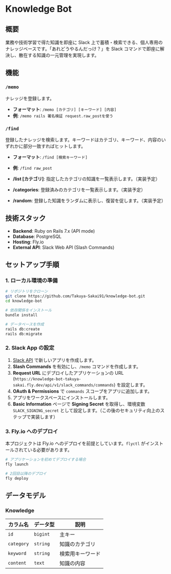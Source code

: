 # Knowledge Bot

## 概要

業務や技術学習で得た知識を即座に Slack 上で蓄積・検索できる、個人専用のナレッジベースです。「あれどうやるんだっけ？」を Slack コマンドで即座に解決し、散在する知識の一元管理を実現します。

## 機能

### `/memo`

ナレッジを登録します。

- **フォーマット**: `/memo [カテゴリ] [キーワード] [内容]`
- **例**: `/memo rails 署名検証 request.raw_postを使う`

### `/find`

登録したナレッジを検索します。キーワードはカテゴリ、キーワード、内容のいずれかに部分一致すればヒットします。

- **フォーマット**: `/find [検索キーワード]`
- **例**: `/find raw_post`

- **/list [カテゴリ]**: 指定したカテゴリの知識を一覧表示します。（実装予定）
- **/categories**: 登録済みのカテゴリを一覧表示します。（実装予定）
- **/random**: 登録した知識をランダムに表示し、復習を促します。（実装予定）

## 技術スタック

- **Backend**: Ruby on Rails 7.x (API mode)
- **Database**: PostgreSQL
- **Hosting**: Fly.io
- **External API**: Slack Web API (Slash Commands)

## セットアップ手順

### 1. ローカル環境の準備

```bash
# リポジトリをクローン
git clone https://github.com/Takuya-Sakai91/knowledge-bot.git
cd knowledge-bot

# 依存関係をインストール
bundle install

# データベースを作成
rails db:create
rails db:migrate
```

### 2. Slack App の設定

1. [Slack API](https://api.slack.com/apps) で新しいアプリを作成します。
2. **Slash Commands** を有効にし、`/memo` コマンドを作成します。
3. **Request URL** にデプロイしたアプリケーションの URL (`https://knowledge-bot-takuya-sakai.fly.dev/api/v1/slack_commands/commands`) を設定します。
4. **OAuth & Permissions** で `commands` スコープをアプリに追加します。
5. アプリをワークスペースにインストールします。
6. **Basic Information** ページで **Signing Secret** を取得し、環境変数 `SLACK_SIGNING_secret` として設定します。（この後のセキュリティ向上のステップで実装します）

### 3. Fly.io へのデプロイ

本プロジェクトは Fly.io へのデプロイを前提としています。`flyctl` がインストールされている必要があります。

```bash
# アプリケーションを初めてデプロイする場合
fly launch

# 2回目以降のデプロイ
fly deploy
```

## データモデル

### Knowledge

| カラム名   | データ型 | 説明             |
| ---------- | -------- | ---------------- |
| `id`       | `bigint` | 主キー           |
| `category` | `string` | 知識のカテゴリ   |
| `keyword`  | `string` | 検索用キーワード |
| `content`  | `text`   | 知識の内容       |

